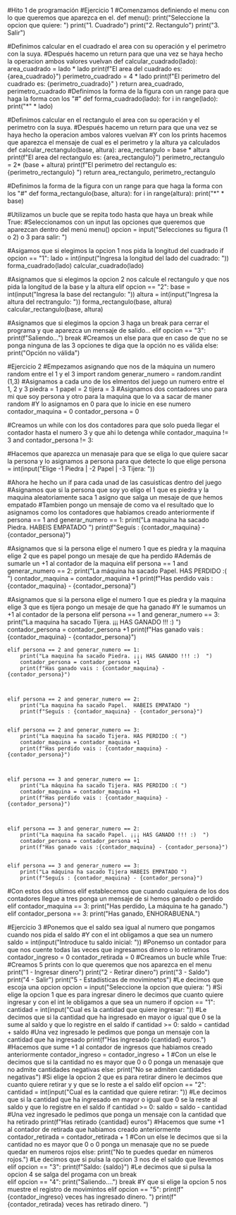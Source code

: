 #Hito 1 de programación
#Ejercicio 1
#Comenzamos definiendo el menu con lo que queremos que aparezca en el.
def menu():
    print("Seleccione la opcion que quiere: ")
    print("1. Cuadrado")
    print("2. Rectangulo")
    print("3. Salir")


#Definimos calcular en el cuadrado el area con su operación y el perimetro con la suya.
#Después hacemo un return para que una vez se haya hecho la operacion ambos valores vuelvan
def calcular_cuadrado(lado):
    area_cuadrado = lado * lado
    print(f"El area del cuadrado es: {area_cuadrado}")
    perimetro_cuadrado = 4 * lado
    print(f"El perimetro del cuadrado es: {perimetro_cuadrado}" )
    return area_cuadrado, perimetro_cuadrado
#Definimos la forma de la figura con un range para que haga la forma con los "#"
def forma_cuadrado(lado):
    for i in range(lado):
        print("*" * lado)


#Definimos calcular en el rectangulo el area con su operación y el perimetro con la suya.
#Después hacemo un return para que una vez se haya hecho la operacion ambos valores vuelvan
#Y con los prints hacemos que aparezca el mensaje de cual es el perimetro y la altura ya calculados
def calcular_rectangulo(base, altura):
    area_rectangulo = base * altura
    print(f"El area del rectangulo es: {area_rectangulo}")
    perimetro_rectangulo = 2* (base + altura)
    print(f"El perimetro del rectangulo es:{perimetro_rectangulo} ")
    return area_rectangulo, perimetro_rectangulo

#Definimos la forma de la figura con un range para que haga la forma con los "#"
def forma_rectangulo(base, altura):
    for i in range(altura):
        print("*" * base)


#Utilizamos un bucle que se repita todo hasta que haya un break
while True:
#Seleccionamos con un input las opciones que queremos que aparezcan dentro del menú
    menu()
    opcion = input("Selecciones su figura (1 o 2) o 3 para salir: ")

#Asigamos que si elegimos la opcion 1 nos pida la longitud del cuadrado
    if opcion == "1":
        lado = int(input("Ingresa la longitud del lado del cuadrado: "))
        forma_cuadrado(lado)
        calcular_cuadrado(lado)

#Asignamos que si elegimos la opcion 2 nos calcule el rectangulo y que nos pida la longitud de la base y la altura
    elif opcion == "2":
        base = int(input("Ingresa la base del rectangulo: "))
        altura = int(input("Ingresa la altura del rectrangulo: "))
        forma_rectangulo(base, altura)
        calcular_rectangulo(base, altura)

#Asignamos que si elegimos la opcion 3 haga un break para cerrar el programa y que aparezca un mensaje de salido...
    elif opcion == "3":
        print(f"Saliendo...")
        break
#Creamos un else para que en caso de que no se ponga ninguna de las 3 opciones te diga que la opción no es válida
    else:
        print("Opción no válida")










#Ejercicio 2
#Empezamos asignando que nos de la máquina un numero random entre el 1 y el 3
import random
generar_numero = random.randint (1,3)
#Asignamos a cada uno de los elmentos del juego un numero entre el 1, 2 y 3
piedra = 1
papel = 2
tijera = 3
#Asignamos dos contadores uno para mi que soy persona y otro para la maquina que lo va a sacar de maner random
#Y lo asignamos en 0 para que lo inicie en ese numero
contador_maquina = 0
contador_persona = 0

#Creamos un while con los dos contadores para que solo pueda llegar el contador hasta el numero 3 y que ahi lo detenga
while contador_maquina != 3 and contador_persona != 3:

#Hacemos que aparezca un menasaje para que se eliga lo que quiere sacar la persona y lo asignamos a persona para que detecte lo que elige
    persona = int(input("Elige -1 Piedra | -2 Papel | -3 Tijera: "))

#Ahora he hecho un if para cada unad de las casuisticas dentro del juego
#Asignamos que si la persona que soy yo eligo el 1 que es piedra y la maquina aleatoriamente saca 1 asigno que salga un mesaje de que hemos empatado
#Tambien pongo un mensaje de como va el resultado que lo asignamos como los contadores que habiamos creado anteriormente
    if persona == 1 and generar_numero == 1:
        print("La maquina ha sacado Piedra.  HABEIS EMPATADO ")
        print(f"Seguís : {contador_maquina} - {contador_persona}")

#Asignamos que si la persona elige el numero 1 que es piedra y la maquina elige 2 que es papel pongo un mesaje de que ha perdido
#Además de sumarle un +1 al contador de la maquina
    elif persona == 1 and generar_numero == 2:
        print("La máquina ha sacado Papel. HAS PERDIDO :( ")
        contador_maquina = contador_maquina +1
        print(f"Has perdido vais : {contador_maquina} - {contador_persona}")
        
#Asignamos que si la persona elige el numero 1 que es piedra y la maquina elige 3 que es tijera pongo un mesaje de que ha ganado
#Y le sumamos un +1 al contador de la persona
    elif persona == 1 and generar_numero == 3:
        print("La maquina ha sacado Tijera. ¡¡¡ HAS GANADO !!! :) ")
        contador_persona = contador_persona +1
        print(f"Has ganado vais : {contador_maquina} - {contador_persona}")



    elif persona == 2 and generar_numero == 1:
        print("La maquina ha sacado Piedra. ¡¡¡ HAS GANADO !!! :)  ")
        contador_persona = contador_persona +1
        print(f"Has ganado vais : {contador_maquina} - {contador_persona}")
        


    elif persona == 2 and generar_numero == 2:
        print("La maquina ha sacado Papel.  HABEIS EMPATADO ")
        print(f"Seguís : {contador_maquina} - {contador_persona}")


    elif persona == 2 and generar_numero == 3:
        print("La maquina ha sacado Tijera. HAS PERDIDO :( ")
        contador_maquina = contador_maquina +1
        print(f"Has perdido vais : {contador_maquina} - {contador_persona}")
        


    elif persona == 3 and generar_numero == 1:
        print("La máquina ha sacado Tijera. HAS PERDIDO :( ")
        contador_maquina = contador_maquina +1
        print(f"Has perdido vais : {contador_maquina} - {contador_persona}")
        


    elif persona == 3 and generar_numero == 2:
        print("La maquina ha sacado Papel. ¡¡¡ HAS GANADO !!! :)  ")
        contador_persona = contador_persona +1
        print(f"Has ganado vais :{contador_maquina} - {contador_persona}")


    elif persona == 3 and generar_numero == 3:
        print("La máquina ha sacado Tijera HABEIS EMPATADO ")
        print(f"Seguís : {contador_maquina} - {contador_persona}")

#Con estos dos ultimos elif establecemos que cuando cualquiera de los dos contadores llegue a tres ponga un mensaje de si hemos ganado o perdido
    elif contador_maquina == 3:
        print("Has perdido, La máquina te ha ganado.")
    elif contador_persona == 3:
        print("Has ganado, ENHORABUENA.")














#Ejercicio 3
#Ponemos que el saldo sea igual al numero que pongamos cuando nos pida el saldo
#Y con el int obligamos a que sea un numero
saldo = int(input("Introduce tu saldo inicial: "))
#Ponemso un contador para que nos cuente todas las veces que ingresamos dinero o lo retiramos
contador_ingreso = 0
contador_retirada = 0
#Creamos un bucle
while True:
#Creamos 5 prints con lo que queremos que nos aparezca en el menu
    print("1 - Ingresar dinero")
    print("2 - Retirar dinero")
    print("3 - Saldo")
    print("4 - Salir")
    print("5 - Estadísticas de moviminetos")
#Le decimos que escoja una opcion
    opcion = input("Seleccione la opcion que quiera: ")
#Si elige la opcion 1 que es para ingresar dinero le decimos que cuanto quiere ingresar y con el int le obligamos a que sea un numero
    if opcion == "1":
        cantidad = int(input("Cual es la cantidad que quiere ingresar: "))
#Le decimos que si la cantidad que ha ingresado en mayor o igual que 0 se la sume al saldo y que lo registre en el saldo
        if cantidad >= 0:
            saldo = cantidad + saldo
#Una vez ingresado le pedimos que ponga un mensaje con la cantidad que ha ingresado
            print(f"Has ingresado {cantidad} euros.")
#Hacemos que sume +1 al contador de ingresos que habiamos creado anteriormente
            contador_ingreso = contador_ingreso + 1
#Con un else le decimos que si la cantidad no es mayor que 0 o 0 ponga un menasaje que no admite cantidades negativas
        else:
            print("No se admiten cantidades negativas")
#Si elige la opcion 2 que es para retirar dinero le decimos que cuanto quiere retirar y y que se lo reste a el saldo
    elif opcion == "2":
        cantidad = int(input("Cual es la cantidad que quiere retirar: "))
#Le decimos que si la cantidad que ha ingresado en mayor o igual que 0 se la reste al saldo y que lo registre en el saldo
        if cantidad >= 0:
            saldo = saldo - cantidad
#Una vez ingresado le pedimos que ponga un mensaje con la cantidad que ha retirado
            print(f"Has retirado {cantidad} euros")
#Hacemos que sume +1 al contador de retirada que habiamos creado anteriormente
            contador_retirada = contador_retirada + 1
#Con un else le decimos que si la cantidad no es mayor que 0 o 0 ponga un menasaje que no se puede quedar en numeros rojos
        else:
            print("No te puedes quedar en números rojos.")
#Le decimos que si pulsa la opcion 3 nos de el saldo que llevemos
    elif opcion == "3":
        print(f"Saldo: {saldo}")
#Le decimos que si pulsa la opcion 4 se salga del progama con un break        
    elif opcion == "4":
        print("Saliendo....")
        break
#Y que si elige la opcion 5 nos muestre el registro de movimintos
    elif opcion == "5":
        print(f"{contador_ingreso} veces has ingresado dinero. ")
        print(f"{contador_retirada} veces has retirado dinero. ")






